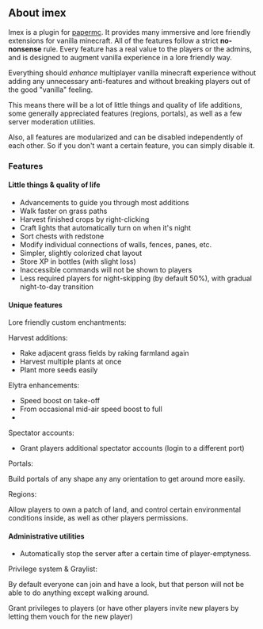 ## About imex

Imex is a plugin for [papermc](https://papermc.io). It provides many
immersive and lore friendly extensions for vanilla minecraft.
All of the features follow a strict **no-nonsense** rule.
Every feature has a real value to the players or the admins,
and is designed to augment vanilla experience in a lore friendly way.

Everything should *enhance* multiplayer vanilla minecraft experience
without adding any unnecessary anti-features and without breaking players
out of the good "vanilla" feeling.

This means there will be a lot of little things and quality of life additions,
some generally appreciated features (regions, portals), as well as a few server moderation utilities.

Also, all features are modularized and can be disabled independently of each other.
So if you don't want a certain feature, you can simply disable it.

### Features

#### Little things & quality of life

- Advancements to guide you through most additions
- Walk faster on grass paths
- Harvest finished crops by right-clicking
- Craft lights that automatically turn on when it's night
- Sort chests with redstone
- Modify individual connections of walls, fences, panes, etc.
- Simpler, slightly colorized chat layout
- Store XP in bottles (with slight loss)
- Inaccessible commands will not be shown to players
- Less required players for night-skipping (by default 50%), with gradual night-to-day transition

#### Unique features

Lore friendly custom enchantments:

Harvest additions:
- Rake adjacent grass fields by raking farmland again
- Harvest multiple plants at once
- Plant more seeds easily

Elytra enhancements:
- Speed boost on take-off
- From occasional mid-air speed boost to full 
- 

Spectator accounts:
- Grant players additional spectator accounts (login to a different port)

Portals:

Build portals of any shape any any orientation
to get around more easily.

Regions:

Allow players to own a patch of land, and control certain
environmental conditions inside, as well as other players permissions.

#### Administrative utilities

- Automatically stop the server after a certain time of player-emptyness.

Privilege system & Graylist:

By default everyone can join and have a look,
but that person will not be able to do anything except walking around.

Grant privileges to players (or have other players invite new players
by letting them vouch for the new player)

